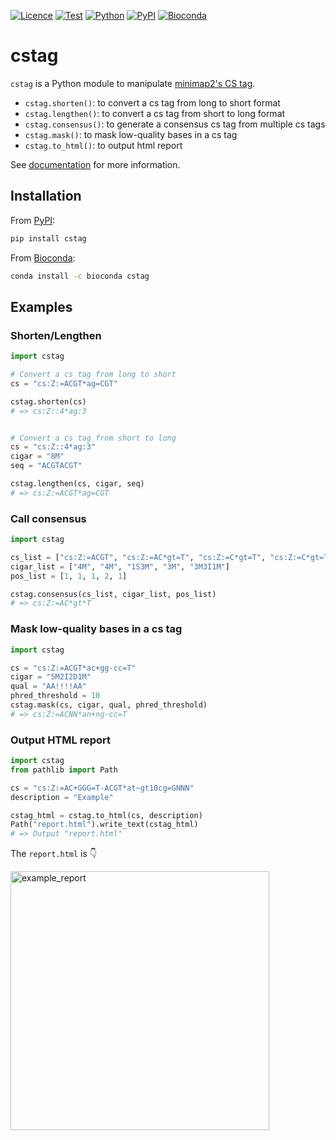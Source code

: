 [![Licence](https://img.shields.io/badge/License-MIT-9cf.svg?style=flat-square)](https://choosealicense.com/licenses/mit/)
[![Test](https://img.shields.io/github/workflow/status/akikuno/cstag/Pytest?json&label=Test&color=brightgreen&style=flat-square)](https://github.com/akikuno/cstag/actions)
[![Python](https://img.shields.io/pypi/pyversions/cstag.svg?label=Python&color=blue&style=flat-square)](https://pypi.org/project/cstag/)
[![PyPI](https://img.shields.io/pypi/v/cstag.svg?label=PyPI&color=orange&style=flat-square)](https://pypi.org/project/cstag/)
[![Bioconda](https://img.shields.io/conda/v/bioconda/cstag?label=Bioconda&color=orange&style=flat-square)](https://anaconda.org/bioconda/cstag)

# cstag

`cstag` is a Python module to manipulate [minimap2's CS tag](https://github.com/lh3/minimap2#cs).

- `cstag.shorten()`: to convert a cs tag from long to short format
- `cstag.lengthen()`: to convert a cs tag from short to long format
- `cstag.consensus()`: to generate a consensus cs tag from multiple cs tags
- `cstag.mask()`: to mask low-quality bases in a cs tag
- `cstag.to_html()`: to output html report
<!-- - `cstag.to_mids()`: to convert cs tag into [compressed MIDS format](https://journals.plos.org/plosbiology/article?id=10.1371/journal.pbio.3001507#:~:text=S6%20Fig.%20Compressed%20MIDS%20conversion.) (under-development:construction_worker:) -->

See [documentation](https://akikuno.github.io/cstag/cstag/) for more information.

## Installation

From [PyPI](https://pypi.org/project/cstag/):

```bash
pip install cstag
```

From [Bioconda](https://anaconda.org/bioconda/cstag):

```bash
conda install -c bioconda cstag
```

## Examples

### Shorten/Lengthen

```python
import cstag

# Convert a cs tag from long to short
cs = "cs:Z:=ACGT*ag=CGT"

cstag.shorten(cs)
# => cs:Z::4*ag:3


# Convert a cs tag from short to long
cs = "cs:Z::4*ag:3"
cigar = "8M"
seq = "ACGTACGT"

cstag.lengthen(cs, cigar, seq)
# => cs:Z:=ACGT*ag=CGT
```

### Call consensus

```python
import cstag

cs_list = ["cs:Z:=ACGT", "cs:Z:=AC*gt=T", "cs:Z:=C*gt=T", "cs:Z:=C*gt=T", "cs:Z:=ACT+ccc=T"]
cigar_list = ["4M", "4M", "1S3M", "3M", "3M3I1M"]
pos_list = [1, 1, 1, 2, 1]

cstag.consensus(cs_list, cigar_list, pos_list)
# => cs:Z:=AC*gt*T
```

### Mask low-quality bases in a cs tag

```python
import cstag

cs = "cs:Z:=ACGT*ac+gg-cc=T"
cigar = "5M2I2D1M"
qual = "AA!!!!AA"
phred_threshold = 10
cstag.mask(cs, cigar, qual, phred_threshold)
# => cs:Z:=ACNN*an+ng-cc=T
```

### Output HTML report

```python
import cstag
from pathlib import Path

cs = "cs:Z:=AC+GGG=T-ACGT*at~gt10cg=GNNN"
description = "Example"

cstag_html = cstag.to_html(cs, description)
Path("report.html").write_text(cstag_html)
# => Output "report.html"
```
The `report.html` is :point_down:

<img width="414" alt="example_report" src="https://user-images.githubusercontent.com/15861316/158910398-67f480d2-8742-412a-b528-40e545c46513.png">
